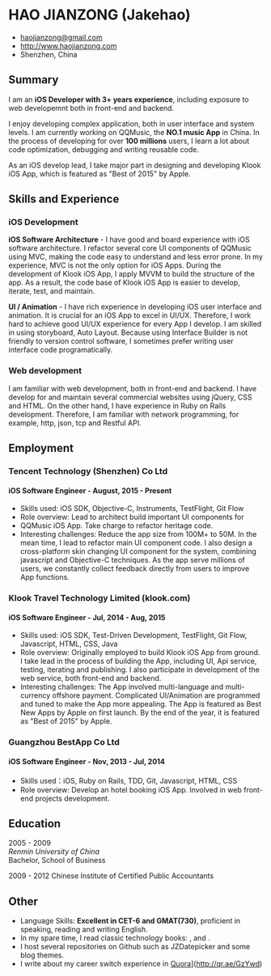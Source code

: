 # HAO JIANZONG (Jakehao)

 * <haojianzong@gmail.com>
 * <http://www.haojianzong.com>
 * Shenzhen, China

## Summary

I am an **iOS Developer with 3+ years experience**, including exposure to web
developemnt both in front-end and backend.

I enjoy developing complex application, both in user interface and system
levels. I am currently working on QQMusic, the **NO.1 music App** in China. In
the process of developing for over **100 millions** users, I learn a
lot about code optimization, debugging and writing reusable code.

As an iOS develop lead, I take major part in designing and developing Klook iOS App, which is featured as "Best of 2015" by Apple.

## Skills and Experience

### iOS Development

**iOS Software Architecture** - I have good and board experience with iOS
software architecture. I refactor several core UI components of QQMusic using
MVC, making the code easy to understand and less error prone. In my
experience, MVC is not the only option for iOS Apps. During the development of
Klook iOS App, I apply MVVM to build the structure of the app. As a result,
the code base of Klook iOS App is easier to develop, iterate, test, and maintain.

**UI / Animation** - I have rich experience in developing iOS user interface
and animation. It is crucial for an iOS App to excel in UI/UX. Therefore, I
work hard to achieve good UI/UX experience for every App I develop. I am skilled in using storyboard, Auto Layout. Because using Interface Builder is not friendly to version
control software, I sometimes prefer writing user interface code
programatically.

### Web development

I am familiar with web development, both in front-end and backend. I have
develop for and maintain several commercial websites using jQuery, CSS and
HTML. On the other hand, I have experience in Ruby on Rails development.
Therefore, I am familiar with network programming, for example, http, json,
tcp and Restful API.

## Employment

### Tencent Technology (Shenzhen) Co Ltd

#### iOS Software Engineer - August, 2015 - Present
 * Skills used: iOS SDK, Objective-C, Instruments, TestFlight, Git Flow
 * Role overview: Lead to architect build important UI components for
 * QQMusic iOS App. Take charge to refactor heritage code. 
 * Interesting challenges: Reduce the app size from 100M+ to 50M. In the mean
  time, I lead to refactor main UI component code. I also design a
  cross-platform skin changing UI component for the system, combining javascript
  and Objective-C techniques. As the app serve millions of users, we constantly collect feedback directly from users to improve App functions.

### Klook Travel Technology Limited (klook.com)

#### iOS Software Engineer - Jul, 2014 - Aug, 2015

 * Skills used: iOS SDK, Test-Driven Development, TestFlight, Git Flow, Javascript, HTML, CSS, Java
 * Role overview: Originally employed to build Klook iOS App from ground. I
  take lead in the process of building the App, including UI, Api service,
  testing, iterating and publishing. I also participate in development of the
  web service, both front-end and backend.
  * Interesting challenges: The App involved multi-language and multi-currency
   offshore payment. Complicated UI/Animation are programmed and tuned to make
   the App more appealing. The App is featured as Best New Apps by Apple on first
   launch. By the end of the year, it is featured as "Best of 2015" by Apple.

### Guangzhou BestApp Co Ltd 

#### iOS Software Engineer - Nov, 2013 - Jul, 2014

 * Skills used：iOS, Ruby on Rails, TDD, Git, Javascript, HTML, CSS
 * Role overview: Develop an hotel booking iOS App. Involved in web front-end
  projects development.

## Education

2005 - 2009 <br />
*Renmin University of China* <br />
Bachelor, School of Business

2009 - 2012 
Chinese Institute of Certified Public Accountants <br />

## Other
 * Language Skills: **Excellent in CET-6 and GMAT(730)**, proficient in speaking, reading and writing English.
 * In my spare time, I read classic technology books: <Algorithms>, <Computer Systems> and <Programming Pearls>.
 * I host several repositories on Github such as JZDatepicker and some blog themes.
 * I write about my career switch experience in [Quora](http://qr.ae/GzYwd)](http://qr.ae/GzYwd)
